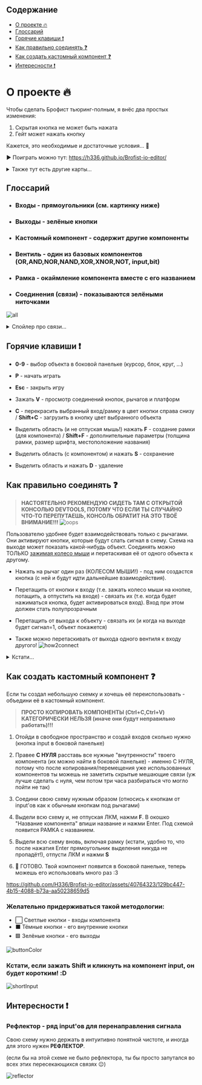 ## Содержание
- [О проекте 🔥](#about)
- [Глоссарий](#glossary)
- [Горячие клавиши ❗](#hotkeys)
- [Как правильно соединять ❓](#how2connect)
- [Как создать кастомный компонент ❓](#customComponent)
- [Интересности ❗](#interesting)



<a name="about"></a>
# О проекте 🔥
Чтобы сделать Брофист тьюринг-полным, я внёс два простых изменения:
1. Скрытая кнопка не может быть нажата
2. Гейт может нажать кнопку

Кажется, это необходимые и достаточные условия... 🤔

▶️ Поиграть можно тут: https://h336.github.io/Brofist-io-editor/

<details>
	<summary>Также тут есть другие карты...</summary>

- [Компактный дизайн 8-битного сумматора (он быстрее)](https://h336.github.io/Brofist-io-editor/?map=8bitAdder-compact)
<img src="images/8bitAdder-compact.png" width="250">

- [Инлайновый дизайн 8-битного сумматора](https://h336.github.io/Brofist-io-editor/?map=8bitAdder-inline)
<img src="images/8bitAdder-inline.png" width="250">

- [Счётчик от 0 до 255](https://h336.github.io/Brofist-io-editor/?map=counter)
<img src="https://github.com/H336/Brofist-io-editor/assets/40764323/9e1d962f-d4f0-4d4c-8a3d-5389fa25a6c7" width="250">

</details>



<a name="glossary"></a>
## Глоссарий
- ### Входы - прямоугольники (см. картинку ниже)
- ### Выходы - зелёные кнопки

- ### Кастомный компонент - содержит другие компоненты
- ### Вентиль - один из базовых компонентов (OR,AND,NOR,NAND,XOR,XNOR,NOT, input,bit)
- ### Рамка - окаймление компонента вместе с его названием

- ### Соединения (связи) - показываются зелёными ниточками
![all](images/intro.png)
<details>
	<summary>Спойлер про связи...</summary>

- 🟩 зелёные связи - между кнопкой и гейтом
- 🟥 красные связи - между рычагом и платформой
- 🟦 синие связи - между платформой хендлом
</details>


<a name="hotkeys"></a>
## Горячие клавиши ❗
- **0-9** - выбор объекта в боковой панельке (курсор, блок, круг, ...)
- **P** - начать играть
- **Esc** - закрыть игру

- Зажать **V** - просмотр соединений кнопок, рычагов и платформ
- **C** - перекрасить выбранный вход/рамку в цвет кнопки справа снизу / **Shift+C** - загрузить в кнопку цвет выбранного объекта

- Выделить область (и не отпуская мышь!) нажать **F** - создание рамки (для компонента) / **Shift+F** - дополнительные параметры (толщина рамки, размер шрифта, местоположение названия)
- Выделить область (с компонентом) и нажать **S** - сохранение
- Выделить область и нажать **D** - удаление



<a name="how2connect"></a>
## Как правильно соединять ❓
> **НАСТОЯТЕЛЬНО РЕКОМЕНДУЮ СИДЕТЬ ТАМ С ОТКРЫТОЙ КОНСОЛЬЮ DEVTOOLS, ПОТОМУ ЧТО ЕСЛИ ТЫ СЛУЧАЙНО ЧТО-ТО ПЕРЕПУТАЕШЬ, КОНСОЛЬ ОБРАТИТ НА ЭТО ТВОЁ ВНИМАНИЕ!!!**
> ![oops](images/oops.png)

Пользователю удобнее будет взаимодействовать только с рычагами. Они активируют кнопки, которые будут слать сигнал в схему. Схема на выходе может показать какой-нибудь объект.
Соединять можно ТОЛЬКО <ins>зажимая колесо мыши</ins> и перетаскивая её от одного объекта к другому.

- Нажать на рычаг один раз (КОЛЕСОМ МЫШИ!) - под ним создастся кнопка (с ней и будут идти дальнейшие взаимодействия).

- Перетащить от кнопки к входу (т.е. зажать колесо мыши на кнопке, потащить, а отпустить на входе) - связать их (т.е. когда будет нажиматься кнопка, будет активироваться вход). Вход при этом должен стать полупрозрачным
- Перетащить от выхода к объекту - связать их (и когда на выходе будет сигнал=1, объект покажется)
- Также можно перетаскивать от выхода одного вентиля к входу другого!
![how2connect](images/howToConnect.gif)
<details>
	<summary>Кстати...</summary>
	На гифке выше я сначала нажимал на рычаг, а потом соединял кнопку ниже, но на самом деле можно соединить рычаг с входом напрямую (кнопка создастся автоматически)! Но только один раз :D
</details>



<a name="customComponent"></a>
## Как создать кастомный компонент ❓
Если ты создал небольшую схемку и хочешь её переиспользовать - объедини её в кастомный компонент.
> **ПРОСТО КОПИРОВАТЬ КОМПОНЕНТЫ (Ctrl+C,Ctrl+V) КАТЕГОРИЧЕСКИ НЕЛЬЗЯ (иначе они будут неправильно работать)!!!**
1. Отойди в свободное пространство и создай входов сколько нужно (кнопка input в боковой панельке)
2. Правее **С НУЛЯ** расставь все нужные "внутренности" твоего компонента (их можно найти в боковой панельке) - именно С НУЛЯ, потому что после копирования/перемещения уже использованных компонентов ты можешь не заметить скрытые мешающие связи (уж лучше сделать с нуля, чем потом три часа разбираться что могло пойти не так)
3. Соедини свою схему нужным образом (относись к кнопкам от input'ов как к обычным кнопкам под рычагами)

4. Выдели всю схему и, не отпуская ЛКМ, нажми **F**. В окошко "Название компонента" впиши название и нажми Enter. Под схемой появится РАМКА с названием.
5. Выдели всю схему вновь, включая рамку (кстати, удобно то, что после нажатия Enter прямоугольник выделения никуда не пропадёт!), отпусти ЛКМ и нажми **S**
6. 👏 ГОТОВО. Твой компонент появится в боковой панельке, теперь можешь его использовать много раз :3

https://github.com/H336/Brofist-io-editor/assets/40764323/129bc447-4b15-4088-b73a-aa50238659d5




### Желательно придерживаться такой методологии:
- ⬜ Светлые кнопки - входы компонента
- ⬛️ Тёмные кнопки - его внутренние кнопки
- 🟩 Зелёные кнопки - его выходы

![buttonColor](images/buttonColor.png)


### Кстати, если зажать Shift и кликнуть на компонент input, он будет коротким! :D
![shortInput](images/shortInput.png)



<a name="interesting"></a>
## Интересности ❗
### Рефлектор - ряд input'ов для перенаправления сигнала

Свою схему нужно держать в интуитивно понятной чистоте, и иногда для этого нужен **РЕФЛЕКТОР**.

(если бы на этой схеме не было рефлектора, ты бы просто запутался во всех этих пересекающихся связях 😐)

![reflector](images/reflector.png)

